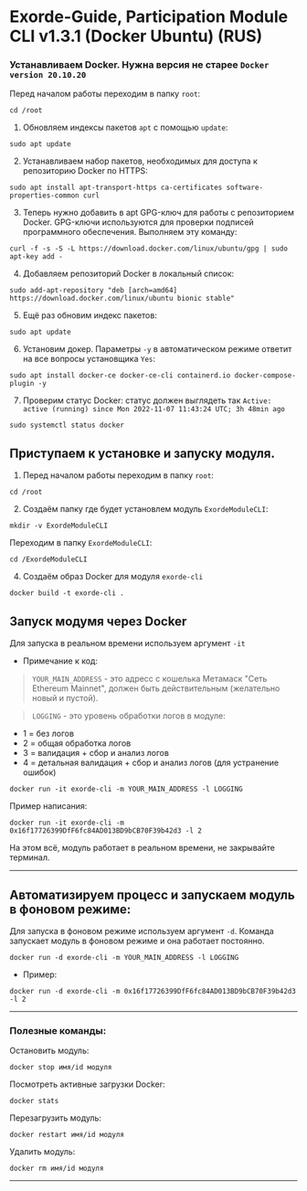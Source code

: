 # Exorde-Guide, Participation Module CLI v1.3.1 (Docker Ubuntu) (RUS)

### Устанавливаем Docker. Нужна версия не старее `Docker version 20.10.20`

Перед началом работы переходим в папку `root`:

```
cd /root
```

1. Обновляем индексы пакетов `apt` с помощью `update`:

```
sudo apt update
```
2. Устанавливаем набор пакетов, необходимых для доступа к репозиторию Docker по HTTPS:

```
sudo apt install apt-transport-https ca-certificates software-properties-common curl 
```

3. Теперь нужно добавить в apt GPG-ключ для работы с репозиторием Docker. GPG-ключи используются для проверки подписей программного обеспечения. Выполняем эту команду:

```
curl -f -s -S -L https://download.docker.com/linux/ubuntu/gpg | sudo apt-key add -
```

4. Добавляем репозиторий Docker в локальный список:

```
sudo add-apt-repository "deb [arch=amd64] https://download.docker.com/linux/ubuntu bionic stable"
```

5. Ещё раз обновим индекс пакетов:

```
sudo apt update
```

6. Установим докер. Параметры `-y` в автоматическом режиме ответит на все вопросы установщика `Yes`:

```
sudo apt install docker-ce docker-ce-cli containerd.io docker-compose-plugin -y
```

7. Проверим статус Docker: статус должен выглядеть так `Active: active (running) since Mon 2022-11-07 11:43:24 UTC; 3h 48min ago` 

```
sudo systemctl status docker
```



## Приступаем к установке и запуску модуля.

1. Перед началом работы переходим в папку `root`:

```
cd /root
```

2. Создаём папку где будет установлем модуль `ExordeModuleCLI`:

```
mkdir -v ExordeModuleCLI
```

Переходим в папку `ExordeModuleCLI`:

```
cd /ExordeModuleCLI
```

4. Создаём образ Docker для модуля `exorde-cli`

```
docker build -t exorde-cli . 
```

## Запуск модумя через Docker 

Для запуска в реальном времени используем аргумент `-it`

* Примечание к код:

>`YOUR_MAIN_ADDRESS` - это адресс с кошелька Метамаск "Сеть Ethereum Mainnet", должен быть действительным (желательно новый и пустой).

>`LOGGING` - это уровень обработки логов в модуле:

* 1 = без логов
* 2 = общая обработка логов
* 3 = валидация + сбор и анализ логов
* 4 = детальная валидация + сбор и анализ логов (для устранение ошибок)

```
docker run -it exorde-cli -m YOUR_MAIN_ADDRESS -l LOGGING
```

Пример написания:

```
docker run -it exorde-cli -m 0x16f17726399DfF6fc84AD013BD9bCB70F39b42d3 -l 2
```
На этом всё, модуль работает в реальном времени, не закрывайте терминал.

---

## Автоматизируем процесс и запускаем модуль в фоновом режиме:

Для запуска в фоновом режиме используем аргумент `-d`. Команда запускает модуль в фоновом режиме и она работает постоянно.

```
docker run -d exorde-cli -m YOUR_MAIN_ADDRESS -l LOGGING
```

* Пример:

```
docker run -d exorde-cli -m 0x16f17726399DfF6fc84AD013BD9bCB70F39b42d3 -l 2
```

---

### Полезные команды:

Остановить модуль:

```
docker stop имя/id модуля 
```

Посмотреть активные загрузки Docker:

```
docker stats
```

Перезагрузить модуль:

```
docker restart имя/id модуля
```

Удалить модуль:

```
docker rm имя/id модуля
```

---
